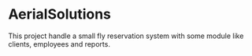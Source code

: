 # AerialSolutions
This project handle a small fly reservation system with some module like clients, employees and reports.
